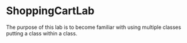 # ShoppingCartLab
The purpose of this lab is to become familiar with using multiple classes putting a class within a class. 
